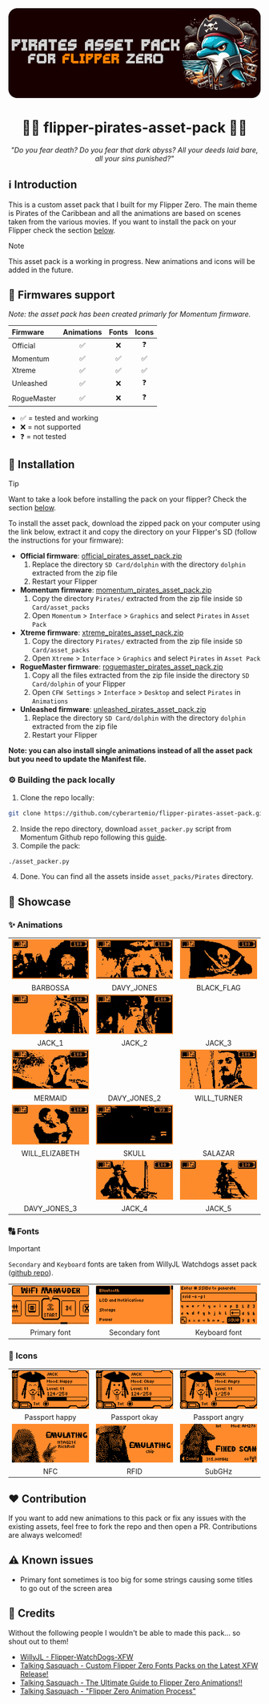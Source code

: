 <div align="center">
    <img src=".github/assets/banner.png" alt="" />
    <h1>🏴‍☠️ flipper-pirates-asset-pack 🏴‍☠️</h1>
    <p><i>"Do you fear death? Do you fear that dark abyss? All your deeds laid bare, all your sins punished?"</i><p>
</div>

## ℹ️ Introduction

This is a custom asset pack that I built for my Flipper Zero. The main theme is Pirates of the Caribbean and all the animations are based on scenes taken from the various movies. If you want to install the pack on your Flipper check the section [below](#-installation).

> [!NOTE]
> This asset pack is a working in progress. New animations and icons will be added in the future.

## 🐬 Firmwares support

*Note: the asset pack has been created primarly for Momentum firmware.*

| Firmware | Animations | Fonts | Icons |
| :--- | :---: | :---: | :---: |
| Official | ✅ | ❌ | ❓ |
| Momentum | ✅ | ✅ | ✅ |
| Xtreme | ✅ | ✅ | ✅ |
| Unleashed | ✅ | ❌ | ❓ |
| RogueMaster | ✅ | ❌ | ❓ |

- ✅ = tested and working
- ❌ = not supported
- ❓ = not tested

## 🚀 Installation

> [!TIP]
> Want to take a look before installing the pack on your flipper? Check the section [below](#-showcase).

To install the asset pack, download the zipped pack on your computer using the link below, extract it and copy the directory on your Flipper's SD (follow the instructions for your firmware):
- **Official firmware**: [official_pirates_asset_pack.zip](https://github.com/cyberartemio/flipper-pirates-asset-pack/raw/main/build/official_pirates_asset_pack.zip)
    1. Replace the directory `SD Card/dolphin` with the directory `dolphin` extracted from the zip file
    2. Restart your Flipper
- **Momentum firmware**: [momentum_pirates_asset_pack.zip](https://github.com/cyberartemio/flipper-pirates-asset-pack/raw/main/build/momentum_pirates_asset_pack.zip)
    1. Copy the directory `Pirates/` extracted from the zip file inside `SD Card/asset_packs`
    2. Open `Momentum` > `Interface` > `Graphics` and select `Pirates` in `Asset Pack`
- **Xtreme firmware**: [xtreme_pirates_asset_pack.zip](https://github.com/cyberartemio/flipper-pirates-asset-pack/raw/main/build/xtreme_pirates_asset_pack.zip)
    1. Copy the directory `Pirates/` extracted from the zip file inside `SD Card/asset_packs`
    2. Open `Xtreme` > `Interface` > `Graphics` and select `Pirates` in `Asset Pack`
- **RogueMaster firmware**: [roguemaster_pirates_asset_pack.zip](https://github.com/cyberartemio/flipper-pirates-asset-pack/raw/main/build/roguemaster_pirates_asset_pack.zip)
    1. Copy all the files extracted from the zip file inside the directory `SD Card/dolphin` of your Flipper
    2. Open `CFW Settings` > `Interface` > `Desktop` and select `Pirates` in `Animations`
- **Unleashed firmware**: [unleashed_pirates_asset_pack.zip](https://github.com/cyberartemio/flipper-pirates-asset-pack/raw/main/build/unleashed_pirates_asset_pack.zip)
    1. Replace the directory `SD Card/dolphin` with the directory `dolphin` extracted from the zip file
    2. Restart your Flipper

**Note: you can also install single animations instead of all the asset pack but you need to update the Manifest file.**

### ⚙️ Building the pack locally

1. Clone the repo locally:
```sh
git clone https://github.com/cyberartemio/flipper-pirates-asset-pack.git
```
2. Inside the repo directory, download `asset_packer.py` script from Momentum Github repo following this [guide](https://github.com/Next-Flip/Momentum-Firmware/blob/dev/documentation/file_formats/AssetPacks.md#cool-i-read-all-that-but-how-do-i-make-one).
3. Compile the pack:
```sh
./asset_packer.py
```
4. Done. You can find all the assets inside `asset_packs/Pirates` directory.

## 👀 Showcase

### ✨ Animations

<table>
    <tr align="center">
        <td width="33%">
            <img src=".github/assets/anims/barbossa.gif" alt="" />
        </td>
        <td width="33%">
            <img src=".github/assets/anims/davy_jones.gif" alt="" />
        </td>
        <td width="33%">
            <img src=".github/assets/anims/flag.gif" alt="" />
        </td>
    </tr>
    <tr align="center">
        <td width="33%">
            BARBOSSA
        </td>
        <td width="33%">
            DAVY_JONES
        </td>
        <td width="33%">
            BLACK_FLAG
        </td>
    </tr>
    <tr align="center">
        <td width="33%">
            <img src=".github/assets/anims/jack_1.gif" alt="" />
        </td>
        <td width="33%">
            <img src=".github/assets/anims/jack_2.gif" alt="" />
        </td>
        <td width="33%">
            <img src=".github/assets/anims/jack_3.gif" alt="" />
        </td>
    </tr>
    <tr align="center">
        <td width="33%">
            JACK_1
        </td>
        <td width="33%">
            JACK_2
        </td>
        <td width="33%">
            JACK_3
        </td>
    </tr>
    <tr align="center">
        <td width="33%">
            <img src=".github/assets/anims/mermaid.gif" alt="" />
        </td>
        <td width="33%">
            <img src=".github/assets/anims/davy_jones_2.gif" alt="" />
        </td>
        <td width="33%">
            <img src=".github/assets/anims/will.gif" alt="" />
        </td>
    </tr>
    <tr align="center">
        <td width="33%">
            MERMAID
        </td>
        <td width="33%">
            DAVY_JONES_2
        </td>
        <td width="33%">
            WILL_TURNER
        </td>
    </tr>
    <tr align="center">
        <td width="33%">
            <img src=".github/assets/anims/will_elizabeth.gif" alt="" />
        </td>
        <td width="33%">
            <img src=".github/assets/anims/skull.gif" alt="" />
        </td>
        <td width="33%">
            <img src=".github/assets/anims/salazar.gif" alt="" />
        </td>
    </tr>
    <tr align="center">
        <td width="33%">
            WILL_ELIZABETH
        </td>
        <td width="33%">
            SKULL
        </td>
        <td width="33%">
            SALAZAR
        </td>
    </tr>
        <tr align="center">
        <td width="33%">
            <img src=".github/assets/anims/davy_jones_3.gif" alt="" />
        </td>
        <td width="33%">
            <img src=".github/assets/anims/jack_4.gif" alt="" />
        </td>
        <td width="33%">
            <img src=".github/assets/anims/jack_5.gif" alt="" />
        </td>
    </tr>
    <tr align="center">
        <td width="33%">
            DAVY_JONES_3
        </td>
        <td width="33%">
            JACK_4
        </td>
        <td width="33%">
            JACK_5
        </td>
    </tr>
</table>

### 🔠 Fonts

> [!IMPORTANT]
> `Secondary` and `Keyboard` fonts are taken from WillyJL Watchdogs asset pack ([github repo](https://github.com/Willy-JL/Flipper-WatchDogs-XFW/)).

<table>
    <tr align="center">
        <td width="33%">
            <img src=".github/assets/fonts/primary_font.png" alt="passport" width="310px" />
        </td>
        <td width="33%">
            <img src=".github/assets/fonts/secondary_font.png" alt="passport" width="310px" />
        </td>
        <td width="33%">
            <img src=".github/assets/fonts/keyboard_font.png" alt="passport" width="310px" />
        </td>
    </tr>
    <tr align="center">
        <td width="33%">
            Primary font
        </td>
        <td width="33%">
            Secondary font
        </td>
        <td width="33%">
            Keyboard font
        </td>
    </tr>
</table>

### 🪪 Icons

<table>
    <tr align="center">
        <td width="33%">
            <img src=".github/assets/icons/passport_happy.png" alt="passport happy" width="310px" />
        </td>
        <td width="33%">
            <img src=".github/assets/icons/passport_okay.png" alt="passport okay" width="310px" />
        </td>
        <td width="33%">
            <img src=".github/assets/icons/passport_angry.png" alt="passport angry" width="310px" />
        </td>
    </tr>
    <tr align="center">
        <td width="33%">
            Passport happy
        </td>
        <td width="33%">
            Passport okay
        </td>
        <td width="33%">
            Passport angry
        </td>
    </tr>
    <tr align="center">
        <td width="33%">
            <img src=".github/assets/icons/nfc.png" alt="nfc" width="310px" />
        </td>
        <td width="33%">
            <img src=".github/assets/icons/rfid.png" alt="rfid" width="310px" />
        </td>
        <td width="33%">
            <img src=".github/assets/icons/subghz.png" alt="subghz" width="310px" />
        </td>
    </tr>
    <tr align="center">
        <td width="33%">
            NFC
        </td>
        <td width="33%">
            RFID
        </td>
        <td width="33%">
            SubGHz
        </td>
    </tr>
</table>


## ❤️ Contribution

If you want to add new animations to this pack or fix any issues with the existing assets, feel free to fork the repo and then open a PR. Contributions are always welcomed!

## ⚠️ Known issues

- Primary font sometimes is too big for some strings causing some titles to go out of the screen area

## 🥇 Credits

Without the following people I wouldn't be able to made this pack... so shout out to them!

- [WillyJL - Flipper-WatchDogs-XFW](https://github.com/Willy-JL/Flipper-WatchDogs-XFW/)
- [Talking Sasquach - Custom Flipper Zero Fonts Packs on the Latest XFW Release!](https://www.youtube.com/watch?v=xRYI2lHk6vE)
- [Talking Sasquach - The Ultimate Guide to Flipper Zero Animations!!](https://www.youtube.com/watch?v=trpcZLlJtNw)
- [Talking Sasquach - "Flipper Zero Animation Process"](https://tinyurl.com/squach)
